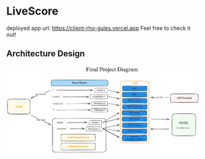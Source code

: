 # LiveScore
deployed app url:
https://client-rho-gules.vercel.app
Feel free to check it out!

## Architecture Design
<img src="livescore.png" alt="Alt text" width="600"> 
